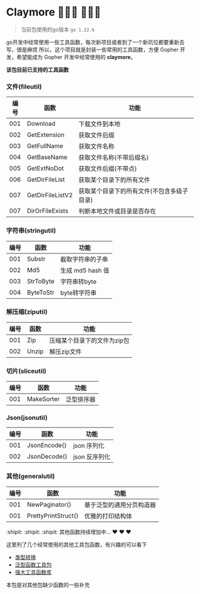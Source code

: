 # Claymore    :tada::tada::tada: :tada::tada::tada:

> 当前包使用的go版本 `go 1.22.6`

go开发中经常使用一些工具函数，每次新项目或者到了一个新坑位都要重新去写，很是麻烦
所以，这个项目就是封装一些常用的工具函数，方便 Gopher 开发，希望能成为 Gopher 开发中经常使用的 **claymore**。

**该包目前已支持的工具函数**

### 文件(fileutil) ###

| 编号  | 函数               | 功能                     |   
|-----|------------------|------------------------|
| 001 | Download         | 下载文件到本地                |
| 002 | GetExtension     | 获取文件后缀                 |
| 003 | GetFullName      | 获取文件名称                 |
| 004 | GetBaseName      | 获取文件名称(不带后缀名)          |
| 005 | GetExtNoDot      | 获取文件后缀(不带点)            |
| 006 | GetDirFileList   | 获取某个目录下的所有文件           |
| 007 | GetDirFileListV2 | 获取某个目录下的所有文件(不包含多级子目录) |
| 007 | DirOrFileExists  | 判断本地文件或目录是否存在          |                   |

### 字符串(stringutil) ###

| 编号  | 函数        | 功能            |   
|-----|-----------|---------------|
| 001 | Substr    | 截取字符串的子串      |
| 002 | Md5       | 生成 md5 hash 值 |
| 003 | StrToByte | 字符串转byte      |
| 004 | ByteToStr | byte转字符串      |

### 解压缩(ziputil) ###

| 编号  | 函数    | 功能              |   
|-----|-------|-----------------|
| 001 | Zip   | 压缩某个目录下的文件为zip包 |
| 002 | Unzip | 解压zip文件         |

### 切片(sliceutil) ###

| 编号  | 函数         | 功能    |   
|-----|------------|-------|
| 001 | MakeSorter | 泛型排序器 |

### Json(jsonutil) ###

| 编号  | 函数           | 功能        |
|-----|--------------|-----------|
| 001 | JsonEncode() | json 序列化  |
| 002 | JsonDecode() | json 反序列化 |

### 其他(generalutil) ###

| 编号  | 函数                  | 功能           |
|-----|---------------------|--------------|
| 001 | NewPaginator()      | 基于泛型的通用分页构造器 |
| 001 | PrettyPrintStruct() | 优雅的打印结构体     |

:shipit: :shipit: :shipit: 其他函数持续增加中... :heart: :heart: :heart:

这里列了几个经常使用的其他工具包函数，有兴趣的可以看下

- [类型转换](https://github.com/spf13/cast)
- [泛型函数工具包](https://github.com/samber/lo)
- [强大工具函数库](https://github.com/duke-git/lancet)

本包是对其他包缺少函数的一些补充
